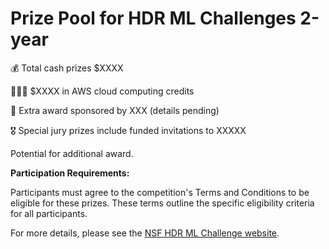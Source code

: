 # Prize Pool for HDR ML Challenges 2-year 


💰  Total cash prizes  $XXXX

👩🏽‍💻  $XXXX in AWS cloud computing credits

🏅  Extra award sponsored by XXX (details pending)

🎖️ Special jury prizes include funded invitations to XXXXX

Potential for additional award.

**Participation Requirements:**

Participants must agree to the competition's Terms and Conditions to be eligible for these prizes. These terms outline the specific eligibility criteria for all participants.

For more details, please see the [NSF HDR ML Challenge website](https://www.nsfhdr.org/mlchallenge).